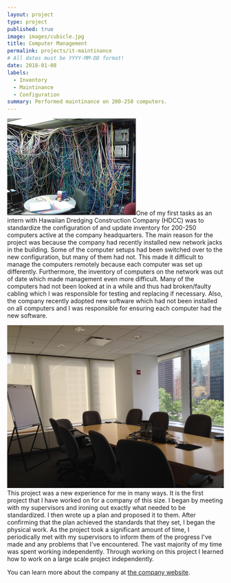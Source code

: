 ```yaml
---
layout: project
type: project
published: true
image: images/cubicle.jpg
title: Computer Management
permalink: projects/it-maintinance
# All dates must be YYYY-MM-DD format!
date: 2018-01-08
labels:
  - Inventory
  - Maintinance
  - Configuration
summary: Performed maintinance on 200-250 computers.
---
```


<img class="ui medium right floated rounded image" src="../images/computer-management-1.jpg">One of my first tasks as an intern with Hawaiian Dredging Construction Company (HDCC) was to standardize the configuration of and update inventory for 200-250 computers active at the company headquarters. The main reason for the project was because the company had recently installed new network jacks in the building. Some of the computer setups had been switched over to the new configuration, but many of them had not. This made it difficult to manage the computers remotely because each computer was set up differently. Furthermore, the inventory of computers on the network was out of date which made management even more difficult. Many of the computers had not been looked at in a while and thus had broken/faulty cabling which I was responsible for testing and replacing if necessary. Also, the company recently adopted new software which had not been installed on all computers and I was responsible for ensuring each computer had the new software.

<img class="ui medium left floated rounded image" src="../images/computer-management-2.jpg">This project was a new experience for me in many ways. It is the first project that I have worked on for a company of this size. I began by meeting with my supervisors and ironing out exactly what needed to be standardized. I then wrote up a plan and proposed it to them. After confirming that the plan achieved the standards that they set, I began the physical work. As the project took a significant amount of time, I periodically met with my supervisors to inform them of the progress I've made and any problems that I've encountered. The vast majority of my time was spent working independently. Through working on this project I learned how to work on a large scale project independently.

You can learn more about the company at [the company website](http://www.hdcc.com/).



